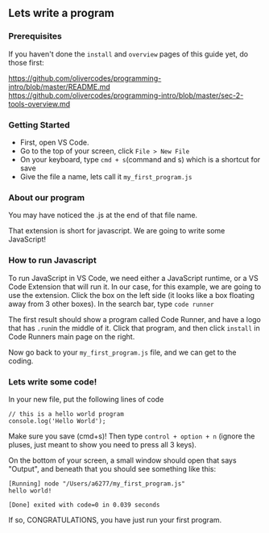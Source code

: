 ## Lets write a program

### Prerequisites

If you haven't done the `install` and `overview` pages of this guide yet, do those first:

https://github.com/olivercodes/programming-intro/blob/master/README.md
https://github.com/olivercodes/programming-intro/blob/master/sec-2-tools-overview.md

### Getting Started

- First, open VS Code. 
- Go to the top of your screen, click `File > New File`
- On your keyboard, type `cmd + s`(command and s) which is a shortcut for save
- Give the file a name, lets call it `my_first_program.js`

### About our program

You may have noticed the .js at the end of that file name.

That extension is short for javascript. We are going to write some JavaScript!

### How to run Javascript

To run JavaScript in VS Code, we need either a JavaScript runtime, or a VS Code Extension that will run it. In our case, for this example, we are going to use the extension.
Click the box on the left side (it looks like a box floating away from 3 other boxes). In the search bar, type `code runner`

The first result should show a program called Code Runner, and have a logo that has `.run`in the middle of it. Click that program, and then click `install` in Code Runners main page on the right. 

Now go back to your `my_first_program.js` file, and we can get to the coding.


### Lets write some code!

In your new file, put the following lines of code

```
// this is a hello world program
console.log('Hello World');
```

Make sure you save (cmd+s)! Then type `control + option + n` (ignore the pluses, just meant to show you need to press all 3 keys).

On the bottom of your screen, a small window should open that says "Output", and beneath that you should see something like this:
```
[Running] node "/Users/a6277/my_first_program.js"
hello world!

[Done] exited with code=0 in 0.039 seconds
```

If so, CONGRATULATIONS, you have just run your first program.
